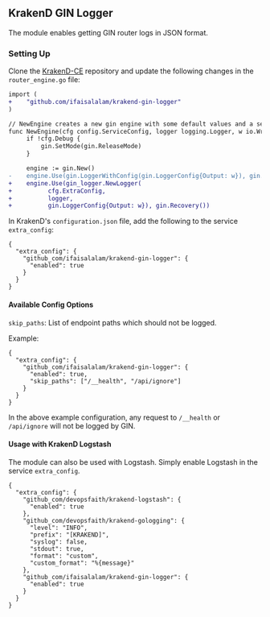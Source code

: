 ## KrakenD GIN Logger

The module enables getting GIN router logs in JSON format.

### Setting Up

Clone the [KrakenD-CE](https://github.com/devopsfaith/krakend-ce) repository and update the following changes in the `router_engine.go` file:

```diff
import (
+    "github.com/ifaisalalam/krakend-gin-logger"
)

// NewEngine creates a new gin engine with some default values and a secure middleware
func NewEngine(cfg config.ServiceConfig, logger logging.Logger, w io.Writer) *gin.Engine {
     if !cfg.Debug {
         gin.SetMode(gin.ReleaseMode)
     }

     engine := gin.New()
-    engine.Use(gin.LoggerWithConfig(gin.LoggerConfig{Output: w}), gin.Recovery())
+    engine.Use(gin_logger.NewLogger(
+	       cfg.ExtraConfig,
+	       logger,
+	       gin.LoggerConfig{Output: w}), gin.Recovery())
```

In KrakenD's `configuration.json` file, add the following to the service `extra_config`:

```json5
{
  "extra_config": {
    "github_com/ifaisalalam/krakend-gin-logger": {
      "enabled": true
    }
  }
}
```

#### Available Config Options

`skip_paths`: List of endpoint paths which should not be logged.

Example:

```json5
{
  "extra_config": {
    "github_com/ifaisalalam/krakend-gin-logger": {
      "enabled": true,
      "skip_paths": ["/__health", "/api/ignore"]
    }
  }
}
```

In the above example configuration, any request to `/__health` or `/api/ignore` will not be logged by GIN.

#### Usage with KrakenD Logstash

The module can also be used with Logstash. Simply enable Logstash in the service `extra_config`.

```json5
{
  "extra_config": {
    "github_com/devopsfaith/krakend-logstash": {
      "enabled": true
    },
    "github_com/devopsfaith/krakend-gologging": {
      "level": "INFO",
      "prefix": "[KRAKEND]",
      "syslog": false,
      "stdout": true,
      "format": "custom",
      "custom_format": "%{message}"
    },
    "github_com/ifaisalalam/krakend-gin-logger": {
      "enabled": true
    }
  }
}
```
